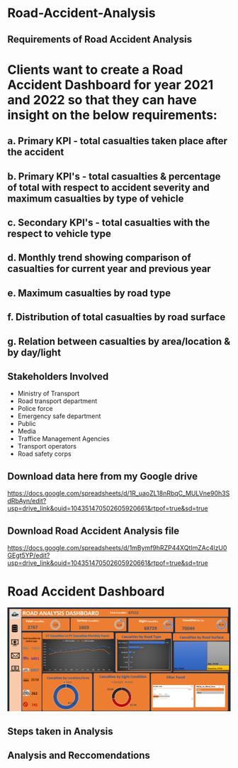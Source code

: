 # Road-Accident-Analysis
## Requirements of Road Accident Analysis

# Clients want  to create a Road Accident Dashboard for year 2021 and 2022 so that they can have insight on the below requirements:
## a. Primary KPI - total casualties taken place after the accident
## b. Primary KPI's - total casualties & percentage of total with respect to accident severity and maximum casualties by type of vehicle
## c. Secondary KPI's - total casualties with the respect to vehicle type
## d. Monthly trend showing comparison of casualties for current year and previous year
## e. Maximum casualties by road type
## f. Distribution of total casualties by road surface
## g. Relation between casualties by area/location & by day/light

## Stakeholders Involved
- Ministry of Transport
- Road transport department
- Police force
- Emergency safe department
- Public
- Media
- Traffice Management Agencies
- Transport operators
- Road safety corps

## Download data here from my Google drive 
https://docs.google.com/spreadsheets/d/1R_uaoZL18nRbqC_MULVne90h3SdRbAyn/edit?usp=drive_link&ouid=104351470502605920661&rtpof=true&sd=true
## Download Road Accident Analysis file
https://docs.google.com/spreadsheets/d/1mBymf9hRZP44XQtImZAc4lzU0GEgt5YP/edit?usp=drive_link&ouid=104351470502605920661&rtpof=true&sd=true

# Road Accident Dashboard
![Uploading Screenshot (13).png…](https://github.com/MtitiTendai/Road-Accident-Analysis/blob/main/Screenshot%20(13).png)

## Steps taken in Analysis

## Analysis and Reccomendations
